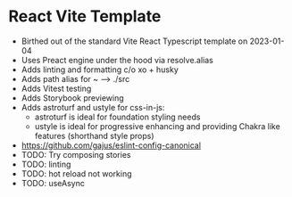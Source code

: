 # React Vite Template

- Birthed out of the standard Vite React Typescript template on 2023-01-04
- Uses Preact engine under the hood via resolve.alias
- Adds linting and formatting c/o xo + husky
- Adds path alias for ~ --> ./src
- Adds Vitest testing
- Adds Storybook previewing
- Adds astroturf and ustyle for css-in-js:
  - astroturf is ideal for foundation styling needs
  - ustyle is ideal for progressive enhancing and providing Chakra like features (shorthand style props)
- <https://github.com/gajus/eslint-config-canonical>
- TODO: Try composing stories
- TODO: linting
- TODO: hot reload not working
- TODO: useAsync
